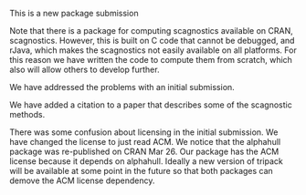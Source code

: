 This is a new package submission

Note that there is a package for computing scagnostics available on CRAN, scagnostics. However, this is built on C code that cannot be debugged, and rJava, which makes the scagnostics not easily available on all platforms. For this reason we have written the code to compute them from scratch, which also will allow others to develop further.

We have addressed the problems with an initial submission. 

We have added a citation to a paper that describes some of the scagnostic methods. 
 
There was some confusion about licensing in the initial submission. We have changed the license to just read ACM. We notice that the alphahull package was re-published on CRAN Mar 26. Our package has the ACM license because it depends on alphahull. Ideally a new version of tripack will be available at some point in the future so that both packages can demove the ACM license dependency.  

